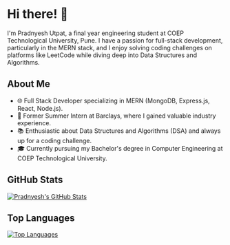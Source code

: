 # Hi there! 👋

I'm Pradnyesh Utpat, a final year engineering student at COEP Technological University, Pune. I have a passion for full-stack development, particularly in the MERN stack, and I enjoy solving coding challenges on platforms like LeetCode while diving deep into Data Structures and Algorithms.

## About Me

- 🌐 Full Stack Developer specializing in MERN (MongoDB, Express.js, React, Node.js).
- 💼 Former Summer Intern at Barclays, where I gained valuable industry experience.
- 📚 Enthusiastic about Data Structures and Algorithms (DSA) and always up for a coding challenge.
- 🎓 Currently pursuing my Bachelor's degree in Computer Engineering at COEP Technological University.



## GitHub Stats

[![Pradnyesh's GitHub Stats](https://github-readme-stats.vercel.app/api?username=PradnyeshUtpat&count_private=true&show_icons=true&theme=radical)](https://github.com/PradnyeshUtpat)

## Top Languages

[![Top Languages](https://github-readme-stats.vercel.app/api/top-langs/?username=PradnyeshUtpat&layout=compact)](https://github.com/PradnyeshUtpat)

